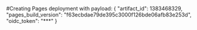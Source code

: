 #Creating Pages deployment with payload:
{
	"artifact_id": 1383468329,
	"pages_build_version": "f63ecbdae79de395c3000f126bde06afb83e253d",
	"oidc_token": "***"
}
